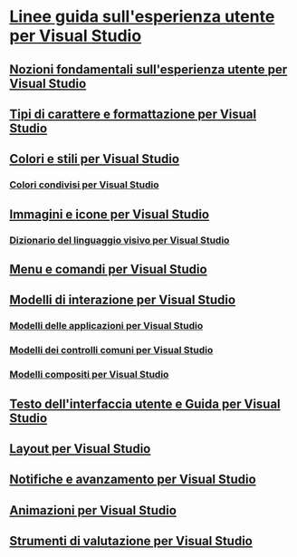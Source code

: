 # [Linee guida sull'esperienza utente per Visual Studio](visual-studio-user-experience-guidelines.md)
## [Nozioni fondamentali sull'esperienza utente per Visual Studio](ux-essentials-for-visual-studio.md)
## [Tipi di carattere e formattazione per Visual Studio](fonts-and-formatting-for-visual-studio.md)
## [Colori e stili per Visual Studio](colors-and-styling-for-visual-studio.md)
### [Colori condivisi per Visual Studio](shared-colors-for-visual-studio.md)
## [Immagini e icone per Visual Studio](images-and-icons-for-visual-studio.md)
### [Dizionario del linguaggio visivo per Visual Studio](visual-language-dictionary-for-visual-studio.md)
## [Menu e comandi per Visual Studio](menus-and-commands-for-visual-studio.md)
## [Modelli di interazione per Visual Studio](interaction-patterns-for-visual-studio.md)
### [Modelli delle applicazioni per Visual Studio](application-patterns-for-visual-studio.md)
### [Modelli dei controlli comuni per Visual Studio](common-control-patterns-for-visual-studio.md)
### [Modelli compositi per Visual Studio](composite-patterns-for-visual-studio.md)
## [Testo dell'interfaccia utente e Guida per Visual Studio](ui-text-and-help-for-visual-studio.md)
## [Layout per Visual Studio](layout-for-visual-studio.md)
## [Notifiche e avanzamento per Visual Studio](notifications-and-progress-for-visual-studio.md)
## [Animazioni per Visual Studio](animations-for-visual-studio.md)
## [Strumenti di valutazione per Visual Studio](evaluation-tools-for-visual-studio.md)
